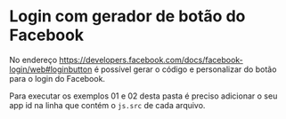 # Login com gerador de botão do Facebook

No endereço https://developers.facebook.com/docs/facebook-login/web#loginbutton é possível gerar o código e personalizar
 do botão para o login do Facebook.

Para executar os exemplos 01 e 02 desta pasta é preciso adicionar o seu app id na linha que contém o `js.src` de cada arquivo.